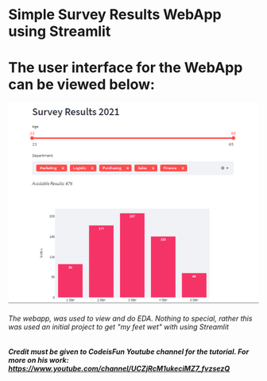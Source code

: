 # Simple Survey Results WebApp using Streamlit

# The user interface for the WebApp can be viewed below:

![alt text](https://github.com/mbasacokile7/Simple-Survey-Results-WebApp-using-Streamlit/blob/main/Survey_Results%20WebApp%20UI.PNG)

###### The webapp, was used to view and do EDA. Nothing to special, rather this was used an initial project to get "my feet wet" with using Streamlit

##### Credit must be given to **CodeisFun** Youtube channel for the tutorial. For more on his work: https://www.youtube.com/channel/UCZjRcM1ukeciMZ7_fvzsezQ
 
